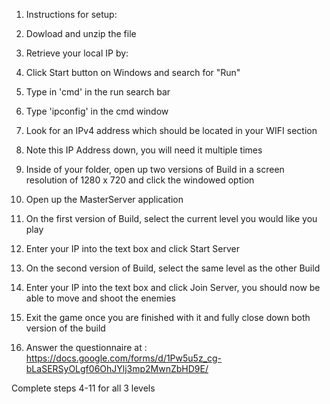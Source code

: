 1) Instructions for setup:

2) Dowload and unzip the file

3) Retrieve your local IP by:

 1) Click Start button on Windows and search for "Run"
 2) Type in 'cmd' in the run search bar
 3) Type 'ipconfig' in the cmd window
 4) Look for an IPv4 address which should be located in your WIFI section
 5) Note this IP Address down, you will need it multiple times

4) Inside of your folder, open up two versions of Build in a screen resolution of 1280 x 720 and click the windowed option

5) Open up the MasterServer application

6) On the first version of Build, select the current level you would like you play

7) Enter your IP into the text box and click Start Server

8) On the second version of Build, select the same level as the other Build

9) Enter your IP into the text box and click Join Server, you should now be able to move and shoot the enemies

10) Exit the game once you are finished with it and fully close down both version of the build

11) Answer the questionnaire at : https://docs.google.com/forms/d/1Pw5u5z_cg-bLaSERSyOLgf06OhJYlj3mp2MwnZbHD9E/

Complete steps 4-11 for all 3 levels

